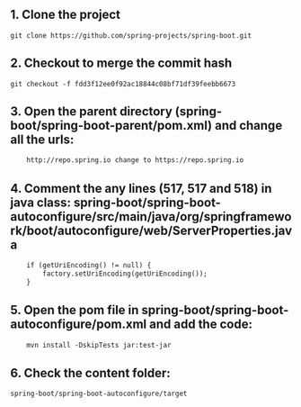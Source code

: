  ## 1. Clone the project 
    git clone https://github.com/spring-projects/spring-boot.git

## 2. Checkout to merge the commit hash
    git checkout -f fdd3f12ee0f92ac18844c08bf71df39feebb6673

## 3. Open the parent directory (spring-boot/spring-boot-parent/pom.xml) and change all the urls:
```xml
    http://repo.spring.io change to https://repo.spring.io
```

## 4. Comment the any lines (517, 517 and 518) in java class: spring-boot/spring-boot-autoconfigure/src/main/java/org/springframework/boot/autoconfigure/web/ServerProperties.java
```xml
    if (getUriEncoding() != null) {
        factory.setUriEncoding(getUriEncoding());
    }
```

## 5. Open the pom file in spring-boot/spring-boot-autoconfigure/pom.xml and add the code:
```xml
    mvn install -DskipTests jar:test-jar
```

## 6. Check the content folder: 
    spring-boot/spring-boot-autoconfigure/target